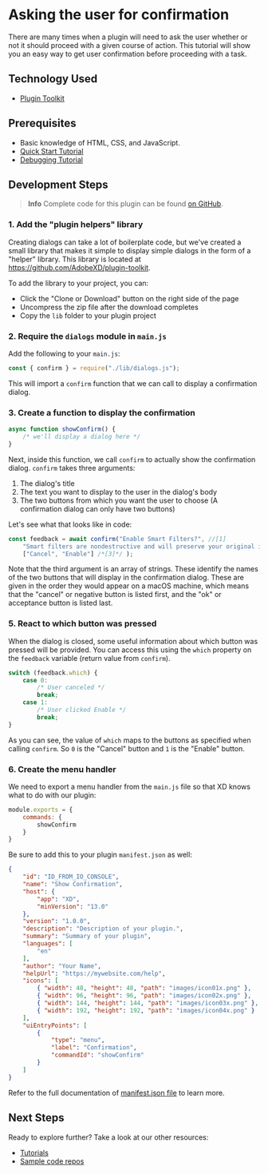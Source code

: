 # Asking the user for confirmation

There are many times when a plugin will need to ask the user whether or not it should proceed with a given course of action. This tutorial will show you an easy way to get user confirmation before proceeding with a task.

## Technology Used
- [Plugin Toolkit](https://github.com/AdobeXD/plugin-toolkit)

## Prerequisites
- Basic knowledge of HTML, CSS, and JavaScript.
- [Quick Start Tutorial](/tutorials/quick-start)
- [Debugging Tutorial](/tutorials/debugging/index.md)

## Development Steps

> **Info**
> Complete code for this plugin can be found [on GitHub](https://github.com/AdobeXD/Plugin-Samples/tree/master/ui-dialog-variations).

### 1. Add the "plugin helpers" library

Creating dialogs can take a lot of boilerplate code, but we've created a small library that makes it simple to display simple dialogs in the form of a "helper" library. This library is located at https://github.com/AdobeXD/plugin-toolkit.

To add the library to your project, you can:

* Click the "Clone or Download" button on the right side of the page
* Uncompress the zip file after the download completes
* Copy the `lib` folder to your plugin project

### 2. Require the `dialogs` module in `main.js`

Add the following to your `main.js`:

```js
const { confirm } = require("./lib/dialogs.js");
```

This will import a `confirm` function that we can call to display a confirmation dialog.

### 3. Create a function to display the confirmation

```js
async function showConfirm() {
	/* we'll display a dialog here */
}
```

Next, inside this function, we call `confirm` to actually show the confirmation dialog. `confirm` takes three arguments:

1. The dialog's title
2. The text you want to display to the user in the dialog's body
3. The two buttons from which you want the user to choose (A confirmation dialog can only have two buttons)

Let's see what that looks like in code:

```js
const feedback = await confirm("Enable Smart Filters?", //[1]
	"Smart filters are nondestructive and will preserve your original images.", //[2]
	["Cancel", "Enable"] /*[3]*/ );
```

Note that the third argument is an array of strings. These identify the names of the two buttons that will display in the confirmation dialog. These are given in the order they would appear on a macOS machine, which means that the "cancel" or negative button is listed first, and the "ok" or acceptance button is listed last.

### 5. React to which button was pressed

When the dialog is closed, some useful information about which button was pressed will be provided. You can access this using the `which` property on the `feedback` variable (return value from `confirm`).

```js
switch (feedback.which) {
	case 0:
		/* User canceled */
		break;
	case 1:
		/* User clicked Enable */
		break;
}
```

As you can see, the value of `which` maps to the buttons as specified when calling `confirm`. So `0` is the "Cancel" button and `1` is the "Enable" button.

### 6. Create the menu handler

We need to export a menu handler from the `main.js` file so that XD knows what to do with our plugin:

```js
module.exports = {
    commands: {
        showConfirm
    }
}
```

Be sure to add this to your plugin `manifest.json` as well:

```json
{
    "id": "ID_FROM_IO_CONSOLE",
    "name": "Show Confirmation",
    "host": {
        "app": "XD",
        "minVersion": "13.0"
    },
    "version": "1.0.0",
    "description": "Description of your plugin.",
    "summary": "Summary of your plugin",
    "languages": [
        "en"
    ],
    "author": "Your Name",
    "helpUrl": "https://mywebsite.com/help",
    "icons": [
        { "width": 48, "height": 48, "path": "images/icon01x.png" },
        { "width": 96, "height": 96, "path": "images/icon02x.png" },
        { "width": 144, "height": 144, "path": "images/icon03x.png" },
        { "width": 192, "height": 192, "path": "images/icon04x.png" }
    ],
    "uiEntryPoints": [
        {
            "type": "menu",
			"label": "Confirmation",
			"commandId": "showConfirm"
		}
    ]
}
```
Refer to the full documentation of [manifest.json file](/reference/structure/manifest.md#top-level-metadata) to learn more.

## Next Steps

Ready to explore further? Take a look at our other resources:

- [Tutorials](/tutorials)
- [Sample code repos](https://github.com/AdobeXD/plugin-samples)


